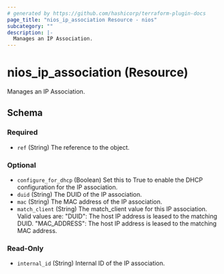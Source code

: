 ```yaml
---
# generated by https://github.com/hashicorp/terraform-plugin-docs
page_title: "nios_ip_association Resource - nios"
subcategory: ""
description: |-
  Manages an IP Association.
---
```


# nios_ip_association (Resource)

Manages an IP Association.



<!-- schema generated by tfplugindocs -->
## Schema

### Required

- `ref` (String) The reference to the object.

### Optional

- `configure_for_dhcp` (Boolean) Set this to True to enable the DHCP configuration for the IP association.
- `duid` (String) The DUID of the IP association.
- `mac` (String) The MAC address of the IP association.
- `match_client` (String) The match_client value for this IP association. Valid values are: "DUID": The host IP address is leased to the matching DUID. "MAC_ADDRESS": The host IP address is leased to the matching MAC address.

### Read-Only

- `internal_id` (String) Internal ID of the IP association.

